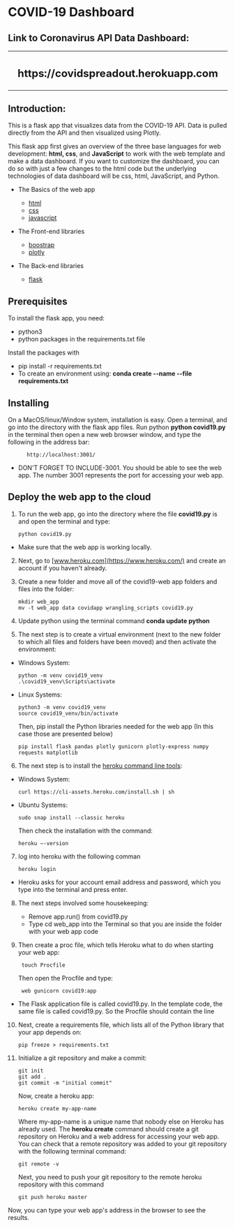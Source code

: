 # COVID-19 Dashboard

## Link to Coronavirus API Data Dashboard:



<table align="center">
	<tr>
		<td align="center" width="9999">
			<h2>https://covidspreadout.herokuapp.com</h2>
		</td>
	</tr>
</table>

## Introduction:

This is a flask app that visualizes data from the COVID-19 API. Data is pulled directly from the API and then visualized using Plotly.

This flask app first gives an overview of the three base languages for web development: **html, css**, and **JavaScript** to work with the web template and make a data dashboard. If you want to customize the dashboard, you can do so with just a few changes to the html code but the underlying technologies of data dashboard will be css, html, JavaScript, and Python.

* The Basics of the web app
  *	[html](https://www.w3schools.com/tags/default.asp)
  *	[css](https://www.lifewire.com/what-does-cascade-mean-3466872)
  * [javascript](https://plot.ly/javascript/getting-started/)

* The Front-end libraries
  * [boostrap](https://getbootstrap.com/)
  * [plotly](https://plot.ly/)

* The Back-end libraries
  * [flask](http://flask.pocoo.org/)


## Prerequisites

To install the flask app, you need:

  * python3
  * python packages in the requirements.txt file

Install the packages with

 * pip install -r requirements.txt
 * To create an environment using: **conda create --name <env> --file requirements.txt**


## Installing

On a MacOS/linux/Window system, installation is easy. Open a terminal, and go into the directory with the flask app files. Run python **python covid19.py** in the terminal then open a new web browser window, and type the following in the address bar:

          http://localhost:3001/

* DON'T FORGET TO INCLUDE-3001. You should be able to see the web app. The number 3001 represents the port for accessing your web app.


## Deploy the web app to the cloud

1. To run the web app, go into the directory where the file **covid19.py** is and open the terminal and type:

       python covid19.py
       
* Make sure that the web app is working locally.
2. Next, go to [www.heroku.com](https://www.heroku.com/) and create an account if you haven't already.

3. Create a new folder and move all of the covid19-web app folders and files into the folder:

       mkdir web_app
       mv -t web_app data covidapp wrangling_scripts covid19.py
      
4. Update python using the terminal command **conda update python**

5. The next step is to create a virtual environment (next to the new folder to which all files and folders have been moved) and then activate the environment:

* Windows System:

      python -m venv covid19_venv
      .\covid19_venv\Scripts\activate
   
* Linux Systems:

      python3 -m venv covid19_venv
      source covid19_venv/bin/activate

  Then, pip install the Python libraries needed for the web app (In this case those are presented below)
  
      pip install flask pandas plotly gunicorn plotly-express numpy  requests matplotlib
      
6. The next step is to install the [heroku command line tools](https://devcenter.heroku.com/articles/heroku-cli):


* Windows System:

      curl https://cli-assets.heroku.com/install.sh | sh
      
        
* Ubuntu Systems:

      sudo snap install --classic heroku
      
  Then check the installation with the command:

      heroku —-version
     
7. log into heroku with the following comman
   
       heroku login
  
 * Heroku asks for your account email address and password, which you type into the terminal and press enter.

8. The next steps involved some housekeeping:

	  * Remove app.run() from covid19.py
   * Type cd web_app into the Terminal so that you are inside the folder with your web app code
 
9. Then create a proc file, which tells Heroku what to do when starting your web app:
     
        touch Procfile
    
    Then open the Procfile and type:
    
        web gunicorn covid19:app
        
* The Flask application file is called covid19.py. In the template code, the same file is called covid19.py. So the Procfile should contain the line    

10. Next, create a requirements file, which lists all of the Python library that your app depends on:

        pip freeze > requirements.txt
        
11. Initialize a git repository and make a commit:

        git init
        git add .
        git commit -m "initial commit"
     
     Now, create a heroku app:
     
        heroku create my-app-name
   
     Where my-app-name is a unique name that nobody else on Heroku has already used. The **heroku create** command should create a git repository on Heroku and a web address for accessing your web app. You can check that a remote repository was added to your git repository with the following terminal command:
     
        git remote -v
     
     Next, you need to push your git repository to the remote heroku repository with this command
        
		git push heroku master
	
 Now, you can type your web app's address in the browser to see the results.
